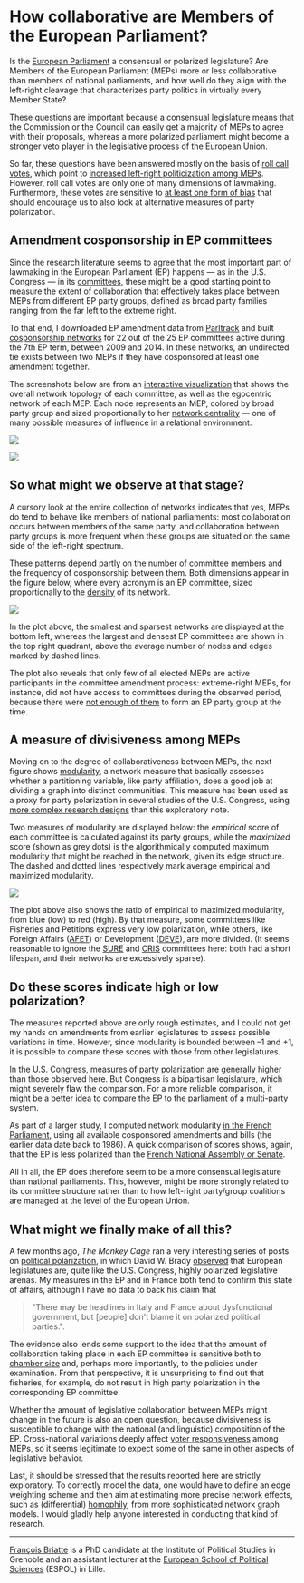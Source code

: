 # How collaborative are Members of the European Parliament?

Is the [European Parliament][ep] a consensual or polarized legislature? Are Members of the European Parliament (MEPs) more or less collaborative than members of national parliaments, and how well do they align with the left-right cleavage that characterizes party politics in virtually every Member State?

These questions are important because a consensual legislature means that the Commission or the Council can easily get a majority of MEPs to agree with their proposals, whereas a more polarized parliament might become a stronger veto player in the legislative process of the European Union.

So far, these questions have been answered mostly on the basis of [roll call votes][votewatch], which point to [increased left-right politicization among MEPs][hix-et-al]. However, roll call votes are only one of many dimensions of lawmaking. Furthermore, these votes are sensitive to [at least one form of bias][rcv] that should encourage us to also look at alternative measures of party polarization.

## Amendment cosponsorship in EP committees

Since the research literature seems to agree that the most important part of lawmaking in the European Parliament (EP) happens — as in the U.S. Congress — in its [committees][ep-committees], these might be a good starting point to measure the extent of collaboration that effectively takes place between MEPs from different EP party groups, defined as broad party families ranging from the far left to the extreme right.

To that end, I downloaded EP amendment data from [Parltrack][parltrack] and built [cosponsorship networks][fowler] for 22 out of the 25 EP committees active during the 7th EP term, between 2009 and 2014. In these networks, an undirected tie exists between two MEPs if they have cosponsored at least one amendment together.

The screenshots below are from an [interactive visualization][epam] that shows the overall network topology of each committee, as well as the egocentric network of each MEP. Each node represents an MEP, colored by broad party group and sized proportionally to her [network centrality](http://toreopsahl.com/tnet/weighted-networks/node-centrality/) — one of many possible measures of influence in a relational environment.

[![](epam-full.png)][epam]

[![](epam-detail.png)][epam-sure]

## So what might we observe at that stage?

A cursory look at the entire collection of networks indicates that yes, MEPs do tend to behave like members of national parliaments: most collaboration occurs between members of the same party, and collaboration between party groups is more frequent when these groups are situated on the same side of the left-right spectrum.

These patterns depend partly on the number of committee members and the frequency of cosponsorship between them. Both dimensions appear in the figure below, where every acronym is an EP committee, sized proportionally to the [density][density] of its network.

![](../plots/density.png)

In the plot above, the smallest and sparsest networks are displayed at the bottom left, whereas the largest and densest EP committees are shown in the top right quadrant, above the average number of nodes and edges marked by dashed lines.

The plot also reveals that only few of all elected MEPs are active participants in the committee amendment process: extreme-right MEPs, for instance, did not have access to committees during the observed period, because there were [not enough of them][tmc-mudde] to form an EP party group at the time.

## A measure of divisiveness among MEPs

Moving on to the degree of collaborativeness between MEPs, the next figure shows [modularity][modularity], a network measure that basically assesses whether a partitioning variable, like party affiliation, does a good job at dividing a graph into distinct communities. This measure has been used as a proxy for party polarization in several studies of the U.S. Congress, using [more complex research designs][kirkland-prq] than this exploratory note.

Two measures of modularity are displayed below: the _empirical_ score of each committee is calculated against its party groups, while the _maximized_ score (shown as grey dots) is the algorithmically computed maximum modularity that might be reached in the network, given its edge structure. The dashed and dotted lines respectively mark average empirical and maximized modularity.

![](../plots/modularity.png)

The plot above also shows the ratio of empirical to maximized modularity, from blue (low) to red (high). By that measure, some committees like Fisheries and Petitions express very low polarization, while others, like Foreign Affairs ([AFET][ep-afet]) or Development ([DEVE][ep-deve]), are more divided. (It seems reasonable to ignore the [SURE][ep-sure] and [CRIS][ep-cris] committees here: both had a short lifespan, and their networks are excessively sparse).

## Do these scores indicate high or low polarization?

The measures reported above are only rough estimates, and I could not get my hands on amendments from earlier legislatures to assess possible variations in time. However, since modularity is bounded between –1 and +1, it is possible to compare these scores with those from other legislatures.

In the U.S. Congress, measures of party polarization are [generally][modularity] higher than those observed here. But Congress is a bipartisan legislature, which might severely flaw the comparison. For a more reliable comparison, it might be a better idea to compare the EP to the parliament of a multi-party system.

As part of a larger study, I computed network modularity [in the French Parliament][neta-slides], using all available cosponsored amendments and bills (the earlier data date back to 1986). A quick comparison of scores shows, again, that the EP is less polarized than the [French National Assembly or Senate][neta-mod].

All in all, the EP does therefore seem to be a more consensual legislature than national parliaments. This, however, might be more strongly related to its committee structure rather than to how left-right party/group coalitions are managed at the level of the European Union.

## What might we finally make of all this?

A few months ago, _The Monkey Cage_ ran a very interesting series of posts on [political polarization][tmc-pol], in which David W. Brady [observed][tmc-brady] that European legislatures are, quite like the U.S. Congress, highly polarized legislative arenas. My measures in the EP and in France both tend to confirm this state of affairs, although I have no data to back his claim that

> "There may be headlines in Italy and France about dysfunctional government, but [people] don't blame it on polarized political parties.".

The evidence also lends some support to the idea that the amount of collaboration taking place in each EP committee is sensitive both to [chamber size][kirkland-size] and, perhaps more importantly, to the policies under examination. From that perspective, it is unsurprising to find out that fisheries, for example, do not result in high party polarization in the corresponding EP committee.

Whether the amount of legislative collaboration between MEPs might change in the future is also an open question, because divisiveness is susceptible to change with the national (and linguistic) composition of the EP. Cross-national variations deeply affect [voter responsiveness][tmc-devries] among MEPs, so it seems legitimate to expect some of the same in other aspects of legislative behavior.

Last, it should be stressed that the results reported here are strictly exploratory. To correctly model the data, one would have to define an edge weighting scheme and then aim at estimating more precise network effects, such as (differential) [homophily][goodreau-et-al], from more sophisticated network graph models. I would gladly help anyone interested in conducting that kind of research.

* * *

[François Briatte](http://f.briatte.org/) is a PhD candidate at the Institute of Political Studies in Grenoble and an assistant lecturer at the [European School of Political Sciences](http://espol-lille.eu/) (ESPOL) in Lille.

<!-- links -->

[ep]: http://www.europarl.europa.eu/
[ep-committees]: http://www.europarl.europa.eu/committees/en/full-list.html
[ep-afet]: http://www.europarl.europa.eu/committees/en/afet/home.html
[ep-deve]: http://www.europarl.europa.eu/committees/en/deve/home.html
[ep-sure]: http://www.europarl.europa.eu/committees/en/sure/home.html
[ep-cris]: http://www.europarl.europa.eu/committees/en/cris/home.html
[epam]: http://briatte.org/epam/
[epam-sure]: http://briatte.org/epam/?co=SURE
[neta-slides]: http://f.briatte.org/research/slides-lawfactory2014/
[neta-mod]: http://f.briatte.org/research/slides-lawfactory2014/#7
[rcv]: http://nikoletayordanova.net/wp-content/uploads/Accepted_manuscript_EPSR.pdf
[hix-et-al]: https://encrypted.google.com/books/about/Democratic_politics_in_the_European_Parl.html?id=aSDg5RV5_w4C
[votewatch]: http://www.votewatch.eu/
[fowler]: http://jhfowler.ucsd.edu/cosponsorship.htm
[kirkland-prq]: http://jhkirkla.wordpress.com/2014/03/29/ideological-heterogeneity-and-legislative-polarization-in-the-united-states/
[kirkland-size]: http://jhkirkla.wordpress.com/2013/08/16/chamber-size-effects-on-the-collaborative-structure-of-legislatures/
[density]: https://en.wikipedia.org/wiki/Network_science#Density
[modularity]: http://people.maths.ox.ac.uk/porterm/papers/modularity_jop.pdf
[goodreau-et-al]: https://www.ncbi.nlm.nih.gov/pmc/articles/PMC2831261/
[parltrack]: http://parltrack.euwiki.org/
[tmc-pol]: http://www.washingtonpost.com/blogs/monkey-cage/wp/2014/01/07/want-to-know-more-about-political-polarization-the-monkey-cage-has-answers-and-questions/
[tmc-brady]: http://www.washingtonpost.com/blogs/monkey-cage/wp/2014/02/17/sure-congress-is-polarized-but-other-legislatures-are-more-so/
[tmc-mudde]: http://www.washingtonpost.com/blogs/monkey-cage/wp/2014/02/11/the-le-pen-wilders-alliance-and-the-european-parliament-plus-ca-change-plus-cest-la-meme/
[tmc-devries]: http://www.washingtonpost.com/blogs/monkey-cage/wp/2014/05/26/are-european-parliamentarians-responsive-to-their-voters/

<!-- approx. 1,200 words excluding links -->
